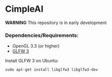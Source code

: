 # CimpleAI

**WARNING** This repository is in early development

### Dependencies/Requirements:
* OpenGL 3.3 (or higher)
* [GLFW 3](https://www.glfw.org/)

Install GLFW 3 on Ubuntu:
```
sudo apt-get install libglfw3 libglfw3-dev
```